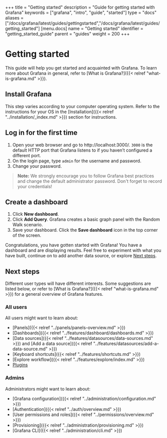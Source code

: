 +++
title = "Getting started"
description = "Guide for getting started with Grafana"
keywords = ["grafana", "intro", "guide", "started"]
type = "docs"
aliases = ["/docs/grafana/latest/guides/gettingstarted","/docs/grafana/latest/guides/getting_started"]
[menu.docs]
name = "Getting started"
identifier = "getting_started_guide"
parent = "guides"
weight = 200
+++

# Getting started

This guide will help you get started and acquainted with Grafana. To learn more about Grafana in general, refer to [What is Grafana?]({{< relref "what-is-grafana.md" >}}).

## Install Grafana

This step varies according to your computer operating system. Refer to the instructions for your OS in the [Installation]({{< relref "../installation/_index.md" >}}) section for instructions.

## Log in for the first time 

1. Open your web browser and go to http://localhost:3000/. `3000` is the default HTTP port that Grafana listens to if you haven’t configured a different port.
1. On the login page, type `admin` for the username and password.
1. Change your password. 

> **Note:** We strongly encourage you to follow Grafana best practices and change the default administrator password. Don't forget to record your credentials!

## Create a dashboard

1. Click **New dashboard**.
1. Click **Add Query**. Grafana creates a basic graph panel with the Random Walk scenario.
1. Save your dashboard. Click the **Save dashboard** icon in the top corner of the screen.

 Congratulations, you have gotten started with Grafana! You have a dashboard and are displaying results. Feel free to experiment with what you have built, continue on to add another data source, or explore [Next steps](#next-steps).

## Next steps

Different user types will have different interests. Some suggestions are listed below, or refer to [What is Grafana?]({{< relref "what-is-grafana.md" >}}) for a general overview of Grafana features.

### All users

All users might want to learn about:

* [Panels]({{< relref "../panels/panels-overview.md" >}})
* [Dashboards]({{< relref "../features/dashboard/dashboards.md" >}})
* [Data sources]({{< relref "../features/datasources/data-sources.md" >}}) and [Add a data source]({{< relref "../features/datasources/add-a-data-source.md" >}})
* [Keyboard shortcuts]({{< relref "../features/shortcuts.md" >}})
* [Explore workflow]({{< relref "../features/explore/index.md" >}})
* [Plugins](https://grafana.com/grafana/plugins?orderBy=weight&direction=asc)

### Admins

Administrators might want to learn about:

* [Grafana configuration]({{< relref "../administration/configuration.md" >}})
* [Authentication]({{< relref "../auth/overview.md" >}})
* [User permissions and roles]({{< relref "../permissions/overview.md" >}})
* [Provisioning]({{< relref "../administration/provisioning.md" >}})
* [Grafana CLI]({{< relref "../administration/cli.md" >}})

